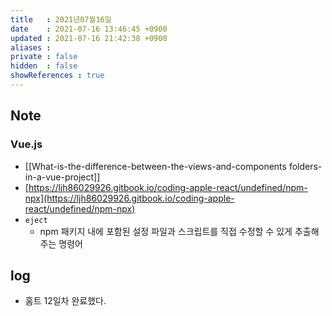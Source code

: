 ```yaml
---
title   : 2021년07월16일 
date    : 2021-07-16 13:46:45 +0900
updated : 2021-07-16 21:42:38 +0900
aliases : 
private : false
hidden  : false
showReferences : true
---
```

## Note
### Vue.js  
- [[What-is-the-difference-between-the-views-and-components folders-in-a-vue-project]]
- [https://ljh86029926.gitbook.io/coding-apple-react/undefined/npm-npx](https://ljh86029926.gitbook.io/coding-apple-react/undefined/npm-npx)  
- `eject`  
	- npm 패키지 내에 포함된 설정 파일과 스크립트를 직접 수정할 수 있게 추출해주는 명령어  

## log 
- 홈트 12일차 완료했다.
